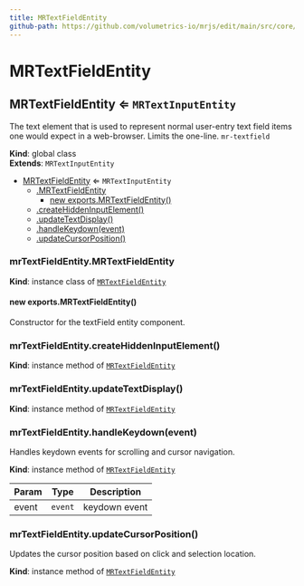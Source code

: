 ```yaml
---
title: MRTextFieldEntity
github-path: https://github.com/volumetrics-io/mrjs/edit/main/src/core/entities/MRTextFieldEntity.js
---
```

# MRTextFieldEntity

<a name="MRTextFieldEntity"></a>

## MRTextFieldEntity ⇐ <code>MRTextInputEntity</code>
The text element that is used to represent normal user-entry text field items one would expect in a web-browser. Limits the one-line. `mr-textfield`

**Kind**: global class  
**Extends**: <code>MRTextInputEntity</code>  

* [MRTextFieldEntity](#MRTextFieldEntity) ⇐ <code>MRTextInputEntity</code>
    * [.MRTextFieldEntity](#MRTextFieldEntity+MRTextFieldEntity)
        * [new exports.MRTextFieldEntity()](#new_MRTextFieldEntity+MRTextFieldEntity_new)
    * [.createHiddenInputElement()](#MRTextFieldEntity+createHiddenInputElement)
    * [.updateTextDisplay()](#MRTextFieldEntity+updateTextDisplay)
    * [.handleKeydown(event)](#MRTextFieldEntity+handleKeydown)
    * [.updateCursorPosition()](#MRTextFieldEntity+updateCursorPosition)

<a name="MRTextFieldEntity+MRTextFieldEntity"></a>

### mrTextFieldEntity.MRTextFieldEntity
**Kind**: instance class of [<code>MRTextFieldEntity</code>](#MRTextFieldEntity)  
<a name="new_MRTextFieldEntity+MRTextFieldEntity_new"></a>

#### new exports.MRTextFieldEntity()
Constructor for the textField entity component.

<a name="MRTextFieldEntity+createHiddenInputElement"></a>

### mrTextFieldEntity.createHiddenInputElement()
**Kind**: instance method of [<code>MRTextFieldEntity</code>](#MRTextFieldEntity)  
<a name="MRTextFieldEntity+updateTextDisplay"></a>

### mrTextFieldEntity.updateTextDisplay()
**Kind**: instance method of [<code>MRTextFieldEntity</code>](#MRTextFieldEntity)  
<a name="MRTextFieldEntity+handleKeydown"></a>

### mrTextFieldEntity.handleKeydown(event)
Handles keydown events for scrolling and cursor navigation.

**Kind**: instance method of [<code>MRTextFieldEntity</code>](#MRTextFieldEntity)  

| Param | Type | Description |
| --- | --- | --- |
| event | <code>event</code> | keydown event |

<a name="MRTextFieldEntity+updateCursorPosition"></a>

### mrTextFieldEntity.updateCursorPosition()
Updates the cursor position based on click and selection location.

**Kind**: instance method of [<code>MRTextFieldEntity</code>](#MRTextFieldEntity)  
